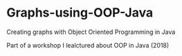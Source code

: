 # Graphs-using-OOP-Java
Creating graphs with Object Oriented Programming in Java

Part of a workshop I lealctured about OOP in Java (2018)
